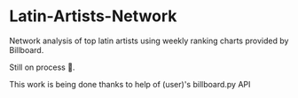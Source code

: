 # Latin-Artists-Network
Network analysis of top latin artists using weekly ranking charts provided by Billboard.

Still on process 👷. 

This work is being done thanks to help of (user)'s billboard.py API
